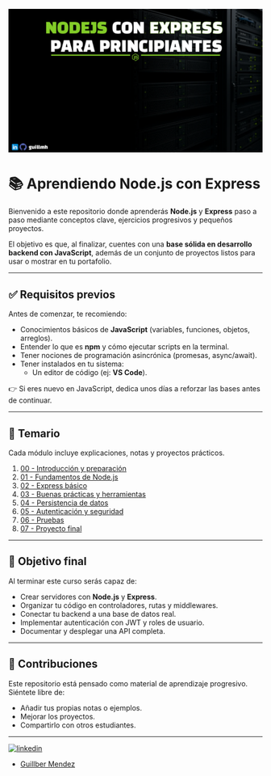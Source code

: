 <p align="center">
  <img src="https://github.com/guillmh/learnNodeExpress/blob/main/images/port.png" alt="Aprendiendo Node.js con Express" width="850"/>
</p>

# 📚 Aprendiendo Node.js con Express

Bienvenido a este repositorio donde aprenderás **Node.js** y **Express** paso a paso mediante conceptos clave, ejercicios progresivos y pequeños proyectos.

El objetivo es que, al finalizar, cuentes con una **base sólida en desarrollo backend con JavaScript**, además de un conjunto de proyectos listos para usar o mostrar en tu portafolio.

---

## ✅ Requisitos previos

Antes de comenzar, te recomiendo:

- Conocimientos básicos de **JavaScript** (variables, funciones, objetos, arreglos).
- Entender lo que es **npm** y cómo ejecutar scripts en la terminal.
- Tener nociones de programación asincrónica (promesas, async/await).
- Tener instalados en tu sistema:
  - Un editor de código (ej: **VS Code**).

👉 Si eres nuevo en JavaScript, dedica unos días a reforzar las bases antes de continuar.

---

## 📂 Temario

Cada módulo incluye explicaciones, notas y proyectos prácticos.

1. [00 - Introducción y preparación](./00-introduccion/notas.md)
2. [01 - Fundamentos de Node.js](./01-fundamentos-node/)
3. [02 - Express básico](./02-express-basico/)
4. [03 - Buenas prácticas y herramientas](./03-buenas-practicas/)
5. [04 - Persistencia de datos](./04-persistencia/)
6. [05 - Autenticación y seguridad](./05-auth-seguridad/)
7. [06 - Pruebas](./06-pruebas/)
8. [07 - Proyecto final](./07-proyecto-final/)

---

## 🎯 Objetivo final

Al terminar este curso serás capaz de:

- Crear servidores con **Node.js** y **Express**.
- Organizar tu código en controladores, rutas y middlewares.
- Conectar tu backend a una base de datos real.
- Implementar autenticación con JWT y roles de usuario.
- Documentar y desplegar una API completa.

---

## 🤝 Contribuciones

Este repositorio está pensado como material de aprendizaje progresivo.  
Siéntete libre de:

- Añadir tus propias notas o ejemplos.
- Mejorar los proyectos.
- Compartirlo con otros estudiantes.

---

[![linkedin](https://img.shields.io/badge/linkedin-0A66C2?style=for-the-badge&logo=linkedin&logoColor=white)](https://www.linkedin.com/in/guillbermendez/)

- [Guillber Mendez](https://www.github.com/guillmh)
